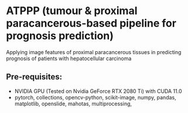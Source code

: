 # ATPPP (tumour & proximal paracancerous-based pipeline for prognosis prediction)
Applying image features of proximal paracancerous tissues in predicting prognosis of patients with hepatocellular carcinoma
## Pre-requisites:
+ NVIDIA GPU (Tested on Nvidia GeForce RTX 2080 Ti) with CUDA 11.0
+ pytorch, collections, opencv-python, scikit-image, numpy, pandas, matplotlib, openslide, mahotas, multiprocessing, 
